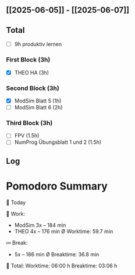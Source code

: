 ## [[2025-06-05]] - [[2025-06-07]]

## Total
- [ ] 9h produktiv lernen 
### First Block (3h)
- [x] THEO HA (3h)
### Second Block (3h)
- [x] ModSim Blatt 5 (1h)
- [ ] ModSim Blatt 6 (2h)
### Third Block (3h)
- [ ] FPV (1.5h)
- [ ] NumProg Übungsblatt 1 und 2 (1.5h)
## Log

# Pomodoro Summary

📅 Today

🍅 Work:
- ModSim      3x – 184 min
- THEO        4x – 176 min
Ø Worktime: 59.7 min

💤 Break:
- 5x – 186 min
Ø Breaktime: 36.8 min

🧠 Total:
Worktime:  06:00 h
Breaktime: 03:06 h

